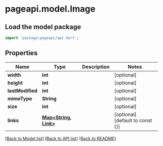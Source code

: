 # pageapi.model.Image

## Load the model package
```dart
import 'package:pageapi/api.dart';
```

## Properties
Name | Type | Description | Notes
------------ | ------------- | ------------- | -------------
**width** | **int** |  | [optional] 
**height** | **int** |  | [optional] 
**lastModified** | **int** |  | [optional] 
**mimeType** | **String** |  | [optional] 
**size** | **int** |  | [optional] 
**links** | [**Map<String, Link>**](Link.md) |  | [optional] [default to const {}]

[[Back to Model list]](../README.md#documentation-for-models) [[Back to API list]](../README.md#documentation-for-api-endpoints) [[Back to README]](../README.md)


